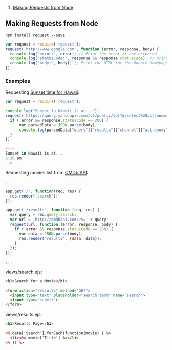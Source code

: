<!-- TOC depthTo:2 orderedList:true -->

1. [Making Requests from Node](#making-requests-from-node)

<!-- /TOC -->

## Making Requests from Node

`npm install request --save`

```js
var request = require('request');
request('http://www.google.com', function (error, response, body) {
  console.log('error:', error); // Print the error if one occurred
  console.log('statusCode:', response && response.statusCode); // Print the response status code if a response was received
  console.log('body:', body); // Print the HTML for the Google homepage.
});
```

### Examples

Requesting [Sunset time for Hawaii](https://developer.yahoo.com/weather/):

```js
var request = require('request');

console.log("Sunset in Hawaii is at...");
request('https://query.yahooapis.com/v1/public/yql?q=select%20astronomy.sunset%20from%20weather.forecast%20where%20woeid%20in%20(select%20woeid%20from%20geo.places(1)%20where%20text%3D%22maui%2C%20hi%22)&format=json&env=store%3A%2F%2Fdatatables.org%2Falltableswithkeys', function(error, response, body){
  if (!error && response.statusCode == 200) {
      var parsedData = JSON.parse(body);
      console.log(parsedData["query"]["results"]["channel"]["astronomy"]["sunset"]);
  }
});

<!--
Sunset in Hawaii is at...
6:36 pm
-->
```

Reauesting movies list from [OMDb API](http://omdbapi.com/):

```js
...

app.get('/', function(req, res) {
  res.render('search');
});

app.get('/results', function (req, res) {
  var query = req.query.search;
  var url = 'http://omdbapi.com/?s=' + query;
  request(url, function (error, response, body) {
    if (!error && response.statusCode == 200) {
      var data = JSON.parse(body);
      res.render('results', {data: data});
    }
  });
});

...
```

views/search.ejs:

```html
<h1>Search for a Movie</h1>

<form action="/results" method="GET">
  <input type="text" placeholder="search term" name="search">
  <input type="submit">
</form>
```

views/results.ejs:

```html
<h1>Results Page</h1>

<% data['Search'].forEach(function(movie) { %>
  <li><%= movie['Title'] %></li>
<% }) %>
```